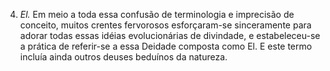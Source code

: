 ﻿4. *El.* Em meio a toda essa confusão de terminologia e imprecisão de conceito, muitos crentes fervorosos esforçaram-se sinceramente para adorar todas essas idéias evolucionárias de divindade, e estabeleceu-se a prática de referir-se a essa Deidade composta como El. E este termo incluía ainda outros deuses beduínos da natureza.